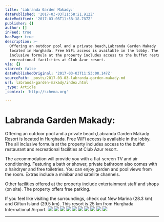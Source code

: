 ```yaml
---
title: 'Labranda Garden Makady:'
datePublished: '2017-03-03T11:58:21.912Z'
dateModified: '2017-03-03T11:58:18.787Z'
publisher: {}
author: []
inFeed: true
hasPage: true
description: >-
  Offering an outdoor pool and a private beach,Labranda Garden Makady  Resort is
  located in Hurghada. Free WiFi access is available in the lobby. The all
  inclusive formula at the property includes access to the buffet restaurant and
  recreational facilities at Club Azur resort.
via: {}
starred: false
datePublishedOriginal: '2017-03-03T11:53:00.147Z'
sourcePath: _posts/2017-03-03-labranda-garden-makady.md
url: labranda-garden-makady/index.html
_type: Article
_context: 'http://schema.org'

---
```

# Labranda Garden Makady:

Offering an outdoor pool and a private beach,Labranda Garden Makady Resort is located in Hurghada. Free WiFi access is available in the lobby. The all inclusive formula at the property includes access to the buffet restaurant and recreational facilities at Club Azur resort.

The accommodation will provide you with a flat-screen TV and air conditioning. Featuring a bath or shower, private bathroom also comes with a hairdryer and free toiletries. You can enjoy garden and pool views from the room. Extras include a minibar and satellite channels.

Other facilities offered at the property include entertainment staff and shops (on site). The property offers free parking.

If you feel like visiting the surroundings, check out New Marina (28.3 km) and Giftun Island (29.5 km). This resort is 25 km from Hurghada International Airport.
![](https://the-grid-user-content.s3-us-west-2.amazonaws.com/3824ffff-9a8a-4a38-8d48-0ef64812c006.jpg)
![](https://the-grid-user-content.s3-us-west-2.amazonaws.com/5afa6871-916c-4225-b48f-c6261475d733.jpg)
![](https://the-grid-user-content.s3-us-west-2.amazonaws.com/602e7309-c8be-4a4e-9aad-68e29ddb8d72.jpg)
![](https://the-grid-user-content.s3-us-west-2.amazonaws.com/990bfb65-fc55-469c-9050-6ca2a09fdfdb.jpg)
![](https://the-grid-user-content.s3-us-west-2.amazonaws.com/a186ef5e-7ee3-4e37-a4dd-18b13572e35a.jpg)
![](https://the-grid-user-content.s3-us-west-2.amazonaws.com/3fedc70a-a55f-4155-9761-4b9431c31c36.jpg)
![](https://the-grid-user-content.s3-us-west-2.amazonaws.com/8802855d-48a5-45b9-bba2-71f4552788ee.jpg)
![](https://the-grid-user-content.s3-us-west-2.amazonaws.com/670859bb-0b56-4c39-88d3-e888acf23eac.jpg)
![](https://the-grid-user-content.s3-us-west-2.amazonaws.com/52a2bb6f-7208-4441-a79e-f7b0ae5e0a40.jpg)
![](https://the-grid-user-content.s3-us-west-2.amazonaws.com/14d42735-6edf-4b03-a7b5-2f474a9e31d0.jpg)

---